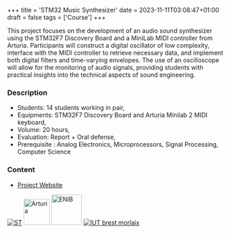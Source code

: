 +++
title = 'STM32 Music Synthesizer'
date = 2023-11-11T03:08:47+01:00
draft = false
tags = ['Course']
+++

This project focuses on the development of an audio sound synthesizer using the STM32F7 Discovery Board and a MiniLab MIDI controller from Arturia. Participants will construct a digital oscillator of low complexity, interface with the MIDI controller to retrieve necessary data, and implement both digital filters and time-varying envelopes. The use of an oscilloscope will allow for the monitoring of audio signals, providing students with practical insights into the technical aspects of sound engineering.


### Description

* Students: 14 students working in pair,
* Equipments: STM32F7 Discovery Board and Arturia Minilab 2 MIDI keyboard,
* Volume: 20 hours,
* Evaluation: Report + Oral defense,
* Prerequisite : Analog Electronics, Microprocessors, Signal Processing, Computer Science

### Content

* [Project Website](https://choccours.s3.amazonaws.com/audio/content/index.html)


<!-- raw HTML -->
<div class="parent-image-container" >
    <div class="image-container">
        <a href="https://www.st.com/content/st_com/en.html" target="_blank"><img src="../../images/st.png" alt="ST"></a>
        <a href="https://www.arturia.com" target="_blank"><img src="../../images/arturia.png" style="height: 60px;" alt="Arturia"></a>
        <a href="https://www.enib.fr" target="_blank"><img src="../../images/logo.png" alt="ENIB" style="height: 70px;"></a>
        <a href="https://www.iut-brest.fr" target="_blank"><img src="../../images/iut_brest.png" alt="IUT brest morlaix"></a>
    </div>
</div>
<!-- end raw HTML -->
